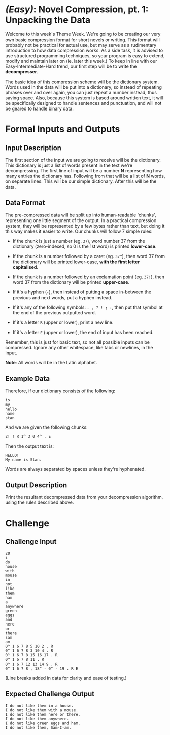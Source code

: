 # [](#EasyIcon) _(Easy)_: Novel Compression, pt. 1: Unpacking the Data

Welcome to this week's Theme Week. We're going to be creating our very own basic compression format for short novels or writing. This format will probably not be practical for actual use, but may serve as a rudimentary introduction to how data compression works. As a side task, it is advised to use structured programming techniques, so your program is easy to extend, modify and maintain later on (ie. later this week.) To keep in line with our Easy-Intermediate-Hard trend, our first step will be to write the **decompresser**.

The basic idea of this compression scheme will be the dictionary system. Words used in the data will be put into a dictionary, so instead of repeating phrases over and over again, you can just repeat a number instead, thus saving space. Also, because this system is based around written text, it will be specifically designed to handle sentences and punctuation, and will not be geared to handle binary data.

# Formal Inputs and Outputs

## Input Description

The first section of the input we are going to receive will be the dictionary. This dictionary is just a list of words present in the text we're decompressing. The first line of input will be a number **N** representing how many entries the dictionary has. Following from that will be a list of **N** words, on separate lines. This will be our simple dictionary. After this will be the data.

## Data Format

The pre-compressed data will be split up into human-readable 'chunks', representing one little segment of the output. In a practical compression system, they will be represented by a few bytes rather than text, but doing it this way makes it easier to write. Our chunks will follow 7 simple rules:

* If the chunk is just a number (eg. `37`), word number 37 from the dictionary (zero-indexed, so 0 is the 1st word) is printed **lower-case**.

* If the chunk is a number followed by a caret (eg. `37^`), then word 37 from the dictionary will be printed lower-case, **with the first letter capitalised**.

* If the chunk is a number followed by an exclamation point (eg. `37!`), then word 37 from the dictionary will be printed **upper-case**.

* If it's a hyphen (`-`), then instead of putting a space in-between the previous and next words, put a hyphen instead.

* If it's any of the following symbols: `. , ? ! ; :`, then put that symbol at the end of the previous outputted word.

* If it's a letter `R` (upper or lower), print a new line.

* If it's a letter `E` (upper or lower), the end of input has been reached.

Remember, this is just for basic text, so not all possible inputs can be compressed. Ignore any other whitespace, like tabs or newlines, in the input.

**Note**: All words will be in the Latin alphabet.

## Example Data

Therefore, if our dictionary consists of the following:

    is
    my
    hello
    name
    stan

And we are given the following chunks:

    2! ! R 1^ 3 0 4^ . E

Then the output text is:

    HELLO!
    My name is Stan.
    
Words are always separated by spaces unless they're hyphenated.
    
## Output Description

Print the resultant decompressed data from your decompression algorithm, using the rules described above.

# Challenge

## Challenge Input

    20
    i
    do
    house
    with
    mouse
    in
    not
    like
    them
    ham
    a
    anywhere
    green
    eggs
    and
    here
    or
    there
    sam
    am
    0^ 1 6 7 8 5 10 2 . R
    0^ 1 6 7 8 3 10 4 . R
    0^ 1 6 7 8 15 16 17 . R
    0^ 1 6 7 8 11 . R
    0^ 1 6 7 12 13 14 9 . R
    0^ 1 6 7 8 , 18^ - 0^ - 19 . R E

(Line breaks added in data for clarity and ease of testing.)

## Expected Challenge Output

    I do not like them in a house.
    I do not like them with a mouse.
    I do not like them here or there.
    I do not like them anywhere.
    I do not like green eggs and ham.
    I do not like them, Sam-I-am.
